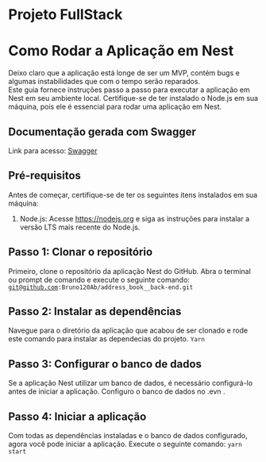 # Projeto FullStack

# Como Rodar a Aplicação em Nest

Deixo claro que a aplicação está longe de ser um MVP, contém bugs e algumas instabilidades que com o tempo serão reparados.
<br>
Este guia fornece instruções passo a passo para executar a aplicação em Nest em seu ambiente local. Certifique-se de ter instalado o Node.js em sua máquina, pois ele é essencial para rodar uma aplicação em Nest.

## Documentação gerada com Swagger
Link para acesso: <a href='http://localhost:8080/api#/' target='_blank'>Swagger</a>
## Pré-requisitos

Antes de começar, certifique-se de ter os seguintes itens instalados em sua máquina:

1. Node.js: Acesse https://nodejs.org e siga as instruções para instalar a versão LTS mais recente do Node.js.

## Passo 1: Clonar o repositório

Primeiro, clone o repositório da aplicação Nest do GitHub. Abra o terminal ou prompt de comando e execute o seguinte comando:
<code>git@github.com:Bruno120Ab/address_book__back-end.git</code>

## Passo 2: Instalar as dependências

Navegue para o diretório da aplicação que acabou de ser clonado e rode este comando para instalar as dependecias do projeto.
<code>Yarn</code>



## Passo 3: Configurar o banco de dados

Se a aplicação Nest utilizar um banco de dados, é necessário configurá-lo antes de iniciar a aplicação. Configuro o banco de dados no .evn .

## Passo 4: Iniciar a aplicação

Com todas as dependências instaladas e o banco de dados configurado, agora você pode iniciar a aplicação. Execute o seguinte comando:
<code>yarn start</code>

